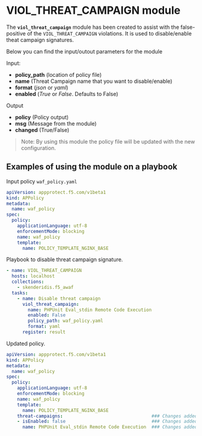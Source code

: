 # VIOL_THREAT_CAMPAIGN module

The **`viol_threat_campaign`** module has been created to assist with the false-positive of the `VIOL_THREAT_CAMPAIGN` violations. It is used to disable/enable theat campaign signatures.

Below you can find the input/outout parameters for the module

Input:
- **policy_path** (location of policy file)
- **name** (Threat Campaign name that you want to disable/enable)
- **format** (*json* or *yaml*)
- **enabled** (*True* or *False*. Defaults to False)

Output
- **policy** (Policy output)
- **msg** (Message from the module)
- **changed** (True/False)


> Note: By using this module the policy file will be updated with the new configuration.

## Examples of using the module on a playbook
  Input policy `waf_policy.yaml`
  
  ```yaml
  apiVersion: appprotect.f5.com/v1beta1
  kind: APPolicy
  metadata:
    name: waf_policy
  spec:
    policy:
      applicationLanguage: utf-8
      enforcementMode: blocking
      name: waf_policy
      template:
        name: POLICY_TEMPLATE_NGINX_BASE
  ```

  Playbook to disable threat campaign signature.
  ```yaml
  - name: VIOL_THREAT_CAMPAIGN
    hosts: localhost
    collections:
      - skenderidis.f5_awaf   
    tasks:
      - name: Disable threat campaign
        viol_threat_campaign:
          name: PHPUnit Eval_stdin Remote Code Execution
          enabled: False
          policy_path: waf_policy.yaml
          format: yaml
        register: result
  ```

  Updated policy.
  ```yaml
  apiVersion: appprotect.f5.com/v1beta1
  kind: APPolicy
  metadata:
    name: waf_policy
  spec:
    policy:
      applicationLanguage: utf-8
      enforcementMode: blocking
      name: waf_policy
      template:
        name: POLICY_TEMPLATE_NGINX_BASE
      threat-campaigns:                                 ### Changes added by ansible module
      - isEnabled: false                                ### Changes added by ansible module
        name: PHPUnit Eval_stdin Remote Code Execution  ### Changes added by ansible module